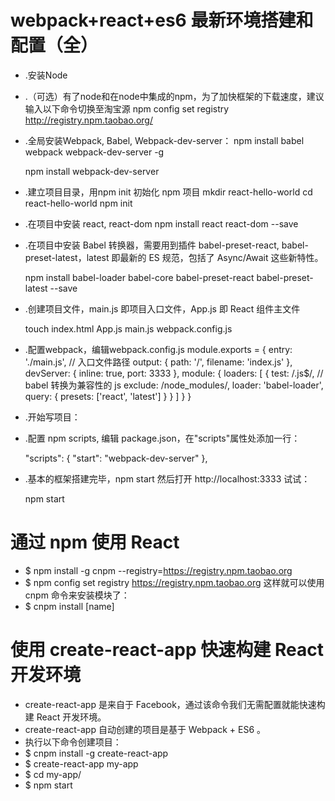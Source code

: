 # webpack+react+es6 最新环境搭建和配置（全）
- .安装Node
- .（可选）有了node和在node中集成的npm，为了加快框架的下载速度，建议输入以下命令切换至淘宝源
   npm config set registry http://registry.npm.taobao.org/
- .全局安装Webpack, Babel, Webpack-dev-server：
  npm install babel webpack webpack-dev-server -g

  npm install webpack-dev-server
- .建立项目目录，用npm init 初始化 npm 项目
  mkdir react-hello-world
  cd react-hello-world
  npm init
- .在项目中安装 react, react-dom
  npm install react react-dom --save
- .在项目中安装 Babel 转换器，需要用到插件 babel-preset-react, babel-preset-latest，latest 即最新的 ES 规范，包括了 Async/Await 这些新特性。

  npm install babel-loader babel-core babel-preset-react babel-preset-latest --save
 

- .创建项目文件，main.js 即项目入口文件，App.js 即 React 组件主文件

  touch index.html App.js main.js webpack.config.js

- .配置webpack，编辑webpack.config.js
    module.exports = {
        entry: './main.js', // 入口文件路径
        output: {
            path: '/',
            filename: 'index.js'
        },
        devServer: {
            inline: true,
            port: 3333
        },
        module: {
            loaders: [
                {
                    test: /\.js$/, // babel 转换为兼容性的 js
                    exclude: /node_modules/,
                    loader: 'babel-loader',
                    query: {
                        presets: ['react', 'latest']
                    }
                }
            ]
        }
    }
- .开始写项目：
- .配置 npm scripts, 编辑 package.json，在"scripts"属性处添加一行：

    "scripts": {
       "start": "webpack-dev-server"
    },
 

- .基本的框架搭建完毕，npm start 然后打开 http://localhost:3333 试试：

    npm start
  
 # 通过 npm 使用 React
 
- $ npm install -g cnpm --registry=https://registry.npm.taobao.org
- $ npm config set registry https://registry.npm.taobao.org
   这样就可以使用 cnpm 命令来安装模块了：
- $ cnpm install [name]

# 使用 create-react-app 快速构建 React 开发环境
- create-react-app 是来自于 Facebook，通过该命令我们无需配置就能快速构建 React 开发环境。
- create-react-app 自动创建的项目是基于 Webpack + ES6 。
- 执行以下命令创建项目：
- $ cnpm install -g create-react-app
- $ create-react-app my-app
- $ cd my-app/
- $ npm start
